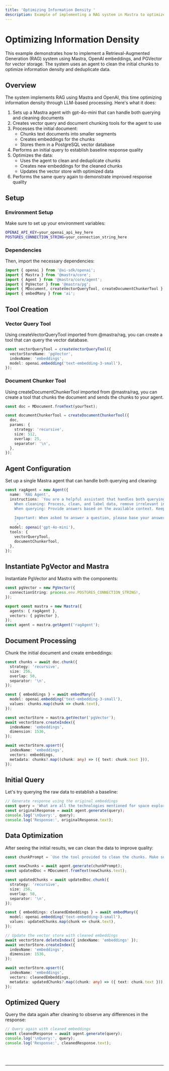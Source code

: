 ```yaml
---
title: 'Optimizing Information Density '
description: Example of implementing a RAG system in Mastra to optimize information density and deduplicate data using LLM-based processing.
---
```


# Optimizing Information Density

This example demonstrates how to implement a Retrieval-Augmented Generation (RAG) system using Mastra, OpenAI embeddings, and PGVector for vector storage.
The system uses an agent to clean the initial chunks to optimize information density and deduplicate data.

## Overview

The system implements RAG using Mastra and OpenAI, this time optimizing information density through LLM-based processing. Here's what it does:

1. Sets up a Mastra agent with gpt-4o-mini that can handle both querying and cleaning documents
2. Creates vector query and document chunking tools for the agent to use
3. Processes the initial document:
   - Chunks text documents into smaller segments
   - Creates embeddings for the chunks
   - Stores them in a PostgreSQL vector database
4. Performs an initial query to establish baseline response quality
5. Optimizes the data:
   - Uses the agent to clean and deduplicate chunks
   - Creates new embeddings for the cleaned chunks
   - Updates the vector store with optimized data
6. Performs the same query again to demonstrate improved response quality

## Setup

### Environment Setup

Make sure to set up your environment variables:

```bash filename=".env"
OPENAI_API_KEY=your_openai_api_key_here
POSTGRES_CONNECTION_STRING=your_connection_string_here
```

### Dependencies

Then, import the necessary dependencies:

```typescript copy showLineNumbers filename="index.ts"
import { openai } from '@ai-sdk/openai';
import { Mastra } from '@mastra/core';
import { Agent } from '@mastra/core/agent';
import { PgVector } from '@mastra/pg';
import { MDocument, createVectorQueryTool, createDocumentChunkerTool } from '@mastra/rag';
import { embedMany } from 'ai';
```

## Tool Creation

### Vector Query Tool

Using createVectorQueryTool imported from @mastra/rag, you can create a tool that can query the vector database.

```typescript copy showLineNumbers{8} filename="index.ts"
const vectorQueryTool = createVectorQueryTool({
  vectorStoreName: 'pgVector',
  indexName: 'embeddings',
  model: openai.embedding('text-embedding-3-small'),
});
```

### Document Chunker Tool

Using createDocumentChunkerTool imported from @mastra/rag, you can create a tool that chunks the document and sends the chunks to your agent.

```typescript copy showLineNumbers{14} filename="index.ts"
const doc = MDocument.fromText(yourText);

const documentChunkerTool = createDocumentChunkerTool({
  doc,
  params: {
    strategy: 'recursive',
    size: 512,
    overlap: 25,
    separator: '\n',
  },
});
```

## Agent Configuration

Set up a single Mastra agent that can handle both querying and cleaning:

```typescript copy showLineNumbers{26} filename="index.ts"
const ragAgent = new Agent({
  name: 'RAG Agent',
  instructions: `You are a helpful assistant that handles both querying and cleaning documents.
    When cleaning: Process, clean, and label data, remove irrelevant information and deduplicate content while preserving key facts.
    When querying: Provide answers based on the available context. Keep your answers concise and relevant.
    
    Important: When asked to answer a question, please base your answer only on the context provided in the tool. If the context doesn't contain enough information to fully answer the question, please state that explicitly.
    `,
  model: openai('gpt-4o-mini'),
  tools: {
    vectorQueryTool,
    documentChunkerTool,
  },
});
```

## Instantiate PgVector and Mastra

Instantiate PgVector and Mastra with the components:

```typescript copy showLineNumbers{41} filename="index.ts"
const pgVector = new PgVector({
  connectionString: process.env.POSTGRES_CONNECTION_STRING!,
});

export const mastra = new Mastra({
  agents: { ragAgent },
  vectors: { pgVector },
});
const agent = mastra.getAgent('ragAgent');
```

## Document Processing

Chunk the initial document and create embeddings:

```typescript copy showLineNumbers{49} filename="index.ts"
const chunks = await doc.chunk({
  strategy: 'recursive',
  size: 256,
  overlap: 50,
  separator: '\n',
});

const { embeddings } = await embedMany({
  model: openai.embedding('text-embedding-3-small'),
  values: chunks.map(chunk => chunk.text),
});

const vectorStore = mastra.getVector('pgVector');
await vectorStore.createIndex({
  indexName: 'embeddings',
  dimension: 1536,
});

await vectorStore.upsert({
  indexName: 'embeddings',
  vectors: embeddings,
  metadata: chunks?.map((chunk: any) => ({ text: chunk.text })),
});
```

## Initial Query

Let's try querying the raw data to establish a baseline:

```typescript copy showLineNumbers{73} filename="index.ts"
// Generate response using the original embeddings
const query = 'What are all the technologies mentioned for space exploration?';
const originalResponse = await agent.generate(query);
console.log('\nQuery:', query);
console.log('Response:', originalResponse.text);
```

## Data Optimization

After seeing the initial results, we can clean the data to improve quality:

```typescript copy showLineNumbers{79} filename="index.ts"
const chunkPrompt = `Use the tool provided to clean the chunks. Make sure to filter out irrelevant information that is not space related and remove duplicates.`;

const newChunks = await agent.generate(chunkPrompt);
const updatedDoc = MDocument.fromText(newChunks.text);

const updatedChunks = await updatedDoc.chunk({
  strategy: 'recursive',
  size: 256,
  overlap: 50,
  separator: '\n',
});

const { embeddings: cleanedEmbeddings } = await embedMany({
  model: openai.embedding('text-embedding-3-small'),
  values: updatedChunks.map(chunk => chunk.text),
});

// Update the vector store with cleaned embeddings
await vectorStore.deleteIndex({ indexName: 'embeddings' });
await vectorStore.createIndex({
  indexName: 'embeddings',
  dimension: 1536,
});

await vectorStore.upsert({
  indexName: 'embeddings',
  vectors: cleanedEmbeddings,
  metadata: updatedChunks?.map((chunk: any) => ({ text: chunk.text })),
});
```

## Optimized Query

Query the data again after cleaning to observe any differences in the response:

```typescript copy showLineNumbers{109} filename="index.ts"
// Query again with cleaned embeddings
const cleanedResponse = await agent.generate(query);
console.log('\nQuery:', query);
console.log('Response:', cleanedResponse.text);
```

<br />
<br />
<hr className="dark:border-[#404040] border-gray-300" />
<br />
<br />
<GithubLink
  link={
    "https://github.com/mastra-ai/mastra/blob/main/examples/basics/rag/cleanup-rag"
  }
/>
